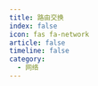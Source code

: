 ```yaml
---
title: 路由交换
index: false
icon: fas fa-network
article: false
timeline: false
category:
  - 网络
---
```


<div class="catalog-display-container">
  <Catalog hideHeading />
</div>
